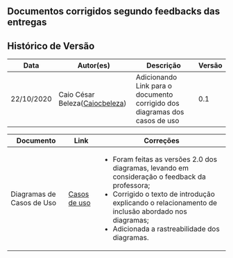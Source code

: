 ## Documentos corrigidos segundo feedbacks das entregas

## Histórico de Versão

<table>
  <thead>
    <tr>
      <th>Data</th>
      <th>Autor(es)</th>
      <th>Descrição</th>
      <th>Versão</th>
    </tr>
  </thead>

  <tbody>
    <tr>
      <td>22/10/2020</td>
      <td>
        Caio César Beleza(<a target="blank" href="https://github.com/Caiocbeleza">Caiocbeleza</a>)
      </td>
      <td>Adicionando Link para o documento corrigido dos diagramas dos casos de uso </td>
      <td>0.1</td>
    </tr>
  </tbody>
</table>


|Documento|Link|Correções|
|--|--|--|
|Diagramas de Casos de Uso|[Casos de uso](../docs/modelagem/diagramas_dinamicos/diagrama_casos_de_uso.md)|<ul><li>Foram feitas as versões 2.0 dos diagramas, levando em consideração o feedback da professora;</li><li>Corrigido o texto de introdução explicando o relacionamento de inclusão abordado nos diagramas;</li><li>Adicionada a rastreabilidade dos diagramas.</li></ul> |
